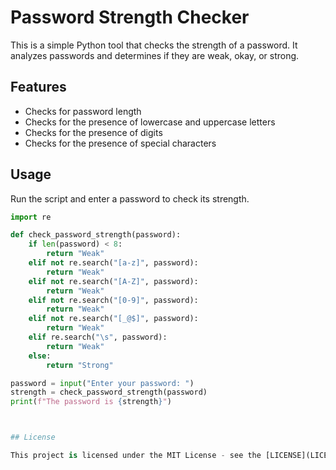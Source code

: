 # Password Strength Checker

This is a simple Python tool that checks the strength of a password. It analyzes passwords and determines if they are weak, okay, or strong.

## Features
- Checks for password length
- Checks for the presence of lowercase and uppercase letters
- Checks for the presence of digits
- Checks for the presence of special characters

## Usage

Run the script and enter a password to check its strength.

```python
import re

def check_password_strength(password):
    if len(password) < 8:
        return "Weak"
    elif not re.search("[a-z]", password):
        return "Weak"
    elif not re.search("[A-Z]", password):
        return "Weak"
    elif not re.search("[0-9]", password):
        return "Weak"
    elif not re.search("[_@$]", password):
        return "Weak"
    elif re.search("\s", password):
        return "Weak"
    else:
        return "Strong"

password = input("Enter your password: ")
strength = check_password_strength(password)
print(f"The password is {strength}")



## License

This project is licensed under the MIT License - see the [LICENSE](LICENSE) file for details.

